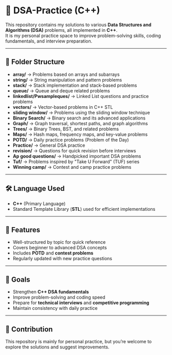 # 📘 DSA-Practice (C++)

This repository contains my solutions to various **Data Structures and Algorithms (DSA)** problems, all implemented in **C++**.  
It is my personal practice space to improve problem-solving skills, coding fundamentals, and interview preparation.

---

## 📂 Folder Structure

- **array/** → Problems based on arrays and subarrays  
- **string/** → String manipulation and pattern problems  
- **stack/** → Stack implementation and stack-based problems  
- **queue/** → Queue and deque related problems  
- **linkedlist/Pwsampleques/** → Linked List questions and practice problems  
- **vectors/** → Vector-based problems in C++ STL  
- **sliding window/** → Problems using the sliding window technique  
- **Binary Search/** → Binary search and its advanced applications  
- **Graph/** → Graph traversal, shortest paths, and graph algorithms  
- **Trees/** → Binary Trees, BST, and related problems  
- **Maps/** → Hash maps, frequency maps, and key-value problems  
- **POTD/** → Daily practice problems (Problem of the Day)  
- **Practice/** → General DSA practice  
- **revision/** → Questions for quick revision before interviews  
- **Ap good questions/** → Handpicked important DSA problems  
- **Tuf/** → Problems inspired by "Take U Forward" (TUF) series  
- **Winning camp/** → Contest and camp practice problems  

---

## 🛠️ Language Used
- **C++** (Primary Language)  
- Standard Template Library (**STL**) used for efficient implementations  

---

## 🚀 Features
- Well-structured by topic for quick reference  
- Covers beginner to advanced DSA concepts  
- Includes **POTD** and **contest problems**  
- Regularly updated with new practice questions  

---

## 🎯 Goals
- Strengthen **C++ DSA fundamentals**  
- Improve problem-solving and coding speed  
- Prepare for **technical interviews** and **competitive programming**  
- Maintain consistency with daily practice  

---

## 🤝 Contribution
This repository is mainly for personal practice, but you’re welcome to explore the solutions and suggest improvements.
